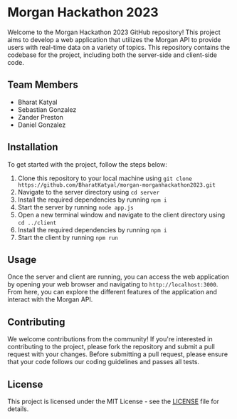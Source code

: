 # Morgan Hackathon 2023

Welcome to the Morgan Hackathon 2023 GitHub repository! This project aims to develop a web application that utilizes the Morgan API to provide users with real-time data on a variety of topics. This repository contains the codebase for the project, including both the server-side and client-side code.

## Team Members
- Bharat Katyal
- Sebastian Gonzalez
- Zander Preston
- Daniel Gonzalez

## Installation
To get started with the project, follow the steps below:

1. Clone this repository to your local machine using `git clone https://github.com/BharatKatyal/morgan-morganhackathon2023.git`
2. Navigate to the server directory using `cd server`
3. Install the required dependencies by running `npm i`
4. Start the server by running `node app.js`
5. Open a new terminal window and navigate to the client directory using `cd ../client`
6. Install the required dependencies by running `npm i`
7. Start the client by running `npm run`

## Usage
Once the server and client are running, you can access the web application by opening your web browser and navigating to `http://localhost:3000`. From here, you can explore the different features of the application and interact with the Morgan API.

## Contributing
We welcome contributions from the community! If you're interested in contributing to the project, please fork the repository and submit a pull request with your changes. Before submitting a pull request, please ensure that your code follows our coding guidelines and passes all tests.

## License
This project is licensed under the MIT License - see the [LICENSE](LICENSE) file for details.
